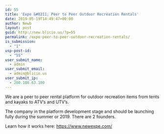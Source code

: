 ```yaml
---
id: 55
title: 'Expe &#8211; Peer to Peer Outdoor Recreation Rentals'
date: 2019-05-19T14:49:47+00:00
author: Newb
layout: post
guid: http://new.blicio.us/?p=55
permalink: /expe-peer-to-peer-outdoor-recreation-rentals/
is_submission:
  - "1"
usp-post-id:
  - "55"
user_submit_name:
  - admin
user_submit_email:
  - admin@blicio.us
user_submit_ip:
  - 200.108.63.100
---
```

We are a peer to peer rental platform for outdoor recreation items from tents and kayaks to ATV’s and UTV’s.

The company in the platform development stage and should be launching fully during the summer or 2019. There are 2 founders.

Learn how it works here: <https://www.newexpe.com/>